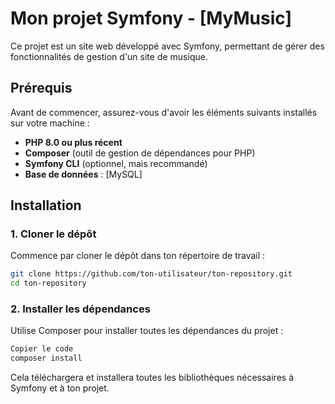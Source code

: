 # Mon projet Symfony - [MyMusic]

Ce projet est un site web développé avec Symfony, permettant de gérer des fonctionnalités de gestion d'un site de musique.

## Prérequis

Avant de commencer, assurez-vous d'avoir les éléments suivants installés sur votre machine :

- **PHP 8.0 ou plus récent**
- **Composer** (outil de gestion de dépendances pour PHP)
- **Symfony CLI** (optionnel, mais recommandé)
- **Base de données** : [MySQL]

## Installation

### 1. Cloner le dépôt

Commence par cloner le dépôt dans ton répertoire de travail :

```bash
git clone https://github.com/ton-utilisateur/ton-repository.git
cd ton-repository
```

### 2. Installer les dépendances
Utilise Composer pour installer toutes les dépendances du projet :

```bash
Copier le code
composer install
```
Cela téléchargera et installera toutes les bibliothèques nécessaires à Symfony et à ton projet.
